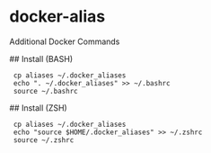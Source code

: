 # docker-alias
Additional Docker Commands

## Install (BASH)
```
 cp aliases ~/.docker_aliases
 echo ". ~/.docker_aliases" >> ~/.bashrc
 source ~/.bashrc
```

## Install (ZSH)
```
 cp aliases ~/.docker_aliases
 echo "source $HOME/.docker_aliases" >> ~/.zshrc
 source ~/.zshrc
```
